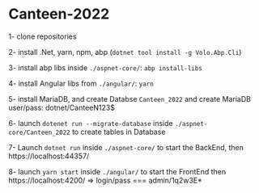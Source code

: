 # Canteen-2022

1- clone repositories

2- install .Net, yarn, npm, abp (`dotnet tool install -g Volo.Abp.Cli`) 

3- install abp libs inside `./aspnet-core/`: `abp install-libs`

4- install Angular libs from `./angular/`: `yarn`

5- install MariaDB, and create Databse `Canteen_2022` and create MariaDB user/pass: dotnet/CanteeN123$

6- launch `dotenet run --migrate-database` inside `./aspnet-core/Canteen_2022` to create tables in Database 

7- Launch `dotnet run` inside `./aspnet-core/` to start the BackEnd, then https://localhost:44357/

8- launch `yarn start` inside `./angular/` to start the FrontEnd then https://localhost:4200/ => login/pass === admin/1q2w3E*

